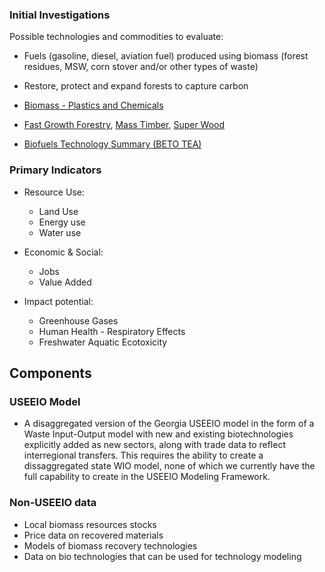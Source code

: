 ### Initial Investigations

Possible technologies and commodities to evaluate:  

- Fuels (gasoline, diesel, aviation fuel) produced using biomass (forest residues, MSW, corn stover and/or other types of waste)
- Restore, protect and expand forests to capture carbon
- [Biomass - Plastics and Chemicals](../../../../community/projects/biomass/)

- [Fast Growth Forestry](../../../../community/projects/#forestry), [Mass Timber](../../../../community/projects/wood/), [Super Wood](../../../../community/projects/#wood)
- [Biofuels Technology Summary (BETO TEA)](https://bioenergykdf.net/content/beto-biofuels-tea-database) 
<!-- Bioenergy Technologies Office (BETO) Techno-Economic Analysis (TEA)
	BETO Biofuels TEA Database 2019-02-14 (1) copy resides in bioenergy subfolder -->

### Primary Indicators

- Resource Use:
	- Land Use
	- Energy use
	- Water use

- Economic & Social:
	- Jobs
	- Value Added

- Impact potential:
	- Greenhouse Gases
	- Human Health - Respiratory Effects
	- Freshwater Aquatic Ecotoxicity 


## Components


### USEEIO Model
- A disaggregated version of the Georgia USEEIO model in the form of a Waste Input-Output model
with new and existing biotechnologies explicitly added as new sectors, along with trade data to reflect
interregional transfers. This requires the ability to create a dissaggregated state WIO model, none of which
we currently have the full capability to create in the USEEIO Modeling Framework. 

### Non-USEEIO data
- Local biomass resources stocks
- Price data on recovered materials 
- Models of biomass recovery technologies
- Data on bio technologies that can be used for technology modeling
